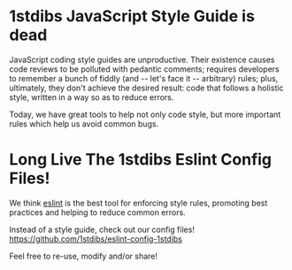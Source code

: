 # 1stdibs JavaScript Style Guide is dead

JavaScript coding style guides are unproductive. Their existence causes code reviews to be polluted with pedantic comments; requires developers to remember a bunch of fiddly (and -- let's face it -- arbitrary) rules; plus, ultimately, they don't achieve the desired result: code that follows a holistic style, written in a way so as to reduce errors.

Today, we have great tools to help not only code style, but more important rules which help us avoid common bugs.

# Long Live The 1stdibs Eslint Config Files!

We think [eslint](http://eslint.org/) is the best tool for enforcing  style rules, promoting best practices and helping to reduce common errors.

Instead of a style guide, check out our config files!
https://github.com/1stdibs/eslint-config-1stdibs

Feel free to re-use, modify and/or share!
